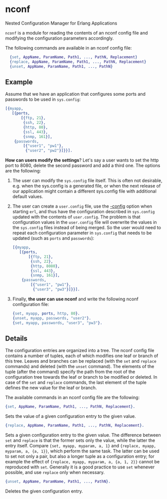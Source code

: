 # nconf

Nested Configuration Manager for Erlang Applications

`nconf` is a module for reading the contents of an nconf config file and
modifying the configuration parameters accordingly.

The following commands are available in an nconf config file:

```erlang
  {set, AppName, ParamName, Path1, ..., PathN, Replacement}
  {replace, AppName, ParamName, Path1, ..., PathN, Replacement}
  {unset, AppName, ParamName, Path1, ..., PathN}
```

## Example

Assume that we have an application that configures some ports and passwords to
be used in `sys.config`:

```erlang
[{myapp,
   [{ports,
       [{ftp, 21},
        {ssh, 22},
        {http, 80},
        {ssl, 443},
        {snmp, 161}],
    {passwords,
        [{"user1", "pw1"},
         {"user2", "pw2"}]}}].
```

**How can users modify the settings**? Let's say a user wants to set the http
port to 8080, delete the second password and add a third one. The options are the
following:

1. The user can modify the `sys.config` file itself. This is often not
   desirable, e.g. when the sys.config is a generated file, or when the next
   release of our application might contain a different sys.config file with
   additional default values.

2. The user can create a `user.config` file, use the [-config][1] option when
   starting `erl`, and thus have the configuration described in `sys.config`
   updated with the contents of `user.config`. The problem is that configuration
   values in the `user.config` file will overwrite the values in the
   `sys.config` files instead of being merged. So the user would need to repeat
   each configuration parameter in `sys.config` that needs to be updated (such
   as `ports` and `passwords`):

   ```erlang
   [{myapp,
      [{ports,
          [{ftp, 21},
           {ssh, 22},
           {http, 8080},
           {ssl, 443},
           {snmp, 161}],
       {passwords,
           [{"user1", "pw1"},
            {"user3", "pw3"}]}}].
   ```

3. Finally, **the user can use nconf** and write the following nconf
   configuration file:

   ```erlang
   {set, myapp, ports, http, 80}.
   {unset, myapp, passwords, "user2"}.
   {set, myapp, passwords, "user3", "pw3"}.
   ```

[1]: http://www.erlang.org/doc/man/config.html

## Details

The configuration entries are organized into a tree. The nconf config file
contains a number of tuples, each of which modifies one leaf or branch of this
tree. Leaves and branches can be replaced (with the `set` and `replace`
commands) and deleted (with the `unset` command). The elements of the tuple
(after the command) specify the path from the root of the configuration tree
towards the leaf or branch to be modified or deleted. In case of the `set` and
`replace` commands, the last element of the tuple defines the new value for the
leaf or branch.

The available commands in an nconf config file are the following:

```erlang
{set, AppName, ParamName, Path1, ..., PathN, Replacement}.
```

Sets the value of a given configuration entry to the given value.

```erlang
{replace, AppName, ParamName, Path1, ..., PathN, Replacement}.
```

Sets a given configuration entry to the given value. The difference between
`set` and `replace` is that the former sets only the value, while the latter the
entry itself. Compare `{set, myapp, myparam, a, 1}` and `{replace, myapp,
myparam, a, {a, 1}}`, which perform the same task. The latter can be used to
set not only a pair, but also a longer tuple as a configuration entry; for
example the effect of `{replace, myapp, myparam, a, {a, 1, 2}}` cannot be
reproduced with `set`. Generally it is a good practice to use `set` whenever
possible, and use `replace` only when necessary.

```erlang
{unset, AppName, ParamName, Path1, ..., PathN}.
```

Deletes the given configuration entry.
